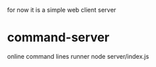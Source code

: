 for now it is a simple web client server


# command-server
online command lines runner
node server/index.js

